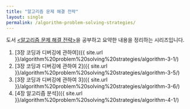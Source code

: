 ```yaml
---
title: "알고리즘 문제 해결 전략"
layout: single
permalink: /algorithm-problem-solving-strategies/
---
```


도서 [\<알고리즘 문제 해결 전략\>](https://book.algospot.com/index.html)을 공부하고 요약한 내용을 정리하는 시리즈입니다.

1. [3장 코딩과 디버깅에 관하여]({{ site.url }}/algorithm%20problem%20solving%20strategies/algorithm-3-1/)
1. [3장 코딩과 디버깅에 관하여 2]({{ site.url }}/algorithm%20problem%20solving%20strategies/algorithm-3-5/)
1. [3장 코딩과 디버깅에 관하여 3]({{ site.url }}/algorithm%20problem%20solving%20strategies/algorithm-3-6/)
1. [4장 알고리즘 분석]({{ site.url }}/algorithm%20problem%20solving%20strategies/algorithm-4-1/)